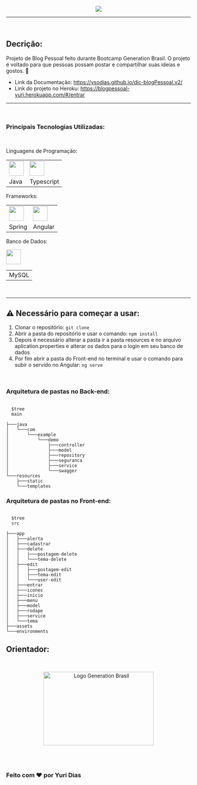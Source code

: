 

<p align="center"> 
          <img src="https://i.imgur.com/hQwBEwf.png">
</p>

<hr>
<br>

## Decrição:
Projeto de Blog Pessoal feito durante Bootcamp Generation Brasil. O projeto é voltado para que pessoas possam postar e compartilhar suas ideias e gostos. :thought_balloon: 

* Link da Documentação: https://ysodias.github.io/dic-blogPessoal.v2/ 
* Link do projeto no Heroku: https://blogpessoal-yuri.herokuapp.com/#/entrar

<hr>
<br>

### Principais Tecnologias Utilizadas:
<br>

Linguagens de Programação:
<table>
  <tr>
    <td><img src="https://i.imgur.com/U8uY4Nk.png"  width="40px" height="40px"></td>
     <td><img src="https://i.imgur.com/eudt8jI.png"  width="40px" height="40px"></td>
  </tr>
  <tr>
    <td valign="top">Java</td>
    <td valign="top">Typescript</td>
  </tr>
 </table>


Frameworks:

<table>
  <tr>
    <td><img src="https://i.imgur.com/ZwznGgU.png"  width="40px" height="40px"></td>        
    <td><img src="https://i.imgur.com/LttMY4e.png"  width="40px" height="40px"></td>
  </tr>
  <tr>
    <td valign="top">Spring</td>
    <td valign="top">Angular</td>
  </tr>
 </table>


Banco de Dados:
    
 <table>
  <tr>
    <img src="https://i.imgur.com/ty5ww9q.png"  width="40px" height="40px">
  </tr>
  <tr>
    <td valign="top">MySQL</td>
  </tr>
 </table>



<br>
<hr>

## ⚠️ Necessário para começar a usar:

1. Clonar o repositório:
          ``` git clone ```
2. Abrir a pasta do repositório e usar o comando: 
          ``` npm install ```
3. Depois é necessário alterar a pasta ir a pasta resources e no arquivo aplication.properties e alterar os dados para o login em seu banco de dados
4. Por fim abrir a pasta do Front-end no terminal e usar o comando para subir o servido no Angular:
          ``` ng serve ```
<br>

### Arquitetura de pastas no Back-end:
```shell

  $tree
  main
  
├───java
│   └───com
│       └───example
│           └───demo
│               ├───controller
│               ├───model
│               ├───repository
│               ├───seguranca
│               ├───service
│               └───swagger
└───resources
    ├───static
    └───templates
```
### Arquitetura de pastas no Front-end:
```shell

  $tree
  src
  
├───app
│   ├───alerta
│   ├───cadastrar
│   ├───delete
│   │   ├───postagem-delete
│   │   └───tema-delete
│   ├───edit
│   │   ├───postagem-edit
│   │   ├───tema-edit
│   │   └───user-edit
│   ├───entrar
│   ├───icones
│   ├───inicio
│   ├───menu
│   ├───model
│   ├───rodape
│   ├───service
│   └───tema
├───assets
└───environments
```

## Orientador:

<br>
<p align="center">
    <img src="https://i.imgur.com/uyuMf8t.png" alt="Logo Generation Brasil" width="300px" height="200px"> 
</p>
<br>
<br>

### Feito com ❤️ por Yuri Dias


